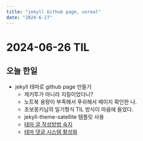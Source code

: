 ```yaml
---
title: "jekyll Github page, unreal"
date: "2024-6-27"
---
```


# 2024-06-26 TIL

## 오늘 한일

- jekyll 테마로 github page 만들기
  - 제키투가 아니라 지킬이었다니?
  - 노트북 용량이 부족해서 푸쉬해서 페이지 확인한 나.
  - 초보몽키님의 일기형식 TIL 방식이 마음에 들었다.
  - jekyll-theme-satellite 템플릿 사용
  - [테마 글 작성방법 숙지](https://github.com/byanko55/jekyll-theme-satellite/blob/master/docs/Posting%20Guide.md)
  - [테마 댓글 시스템 활성화](https://github.com/byanko55/jekyll-theme-satellite/blob/master/docs/Comment%20System.md)
